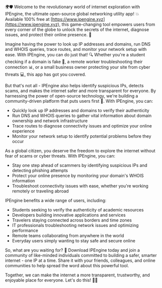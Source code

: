 🌍🛡️ Welcome to the revolutionary world of internet exploration with IPEngine, the ultimate open-source global networking utility app! 💥 Available 100% free at [https://www.ipengine.xyz](https://www.ipengine.xyz), this game-changing tool empowers users from every corner of the globe to unlock the secrets of the internet, diagnose issues, and protect their online presence. 📡

Imagine having the power to look up IP addresses and domains, run DNS and WHOIS queries, trace routes, and monitor your network setup with ease. With IPEngine, you can do just that! 🔍 Whether you're a student checking if a domain is fake 👀, a remote worker troubleshooting their connection 📊, or a small business owner protecting your site from cyber threats 💻, this app has got you covered.

But that's not all - IPEngine also helps identify suspicious IPs, detects scams, and makes the internet safer and more transparent for everyone. By harnessing the power of open-source technology, we're building a community-driven platform that puts users first 🤝. With IPEngine, you can:

* Quickly look up IP addresses and domains to verify their authenticity
* Run DNS and WHOIS queries to gather vital information about domain ownership and network infrastructure
* Trace routes to diagnose connectivity issues and optimize your online experience
* Monitor your network setup to identify potential problems before they occur

As a global citizen, you deserve the freedom to explore the internet without fear of scams or cyber threats. With IPEngine, you can:

* Stay one step ahead of scammers by identifying suspicious IPs and detecting phishing attempts
* Protect your online presence by monitoring your domain's WHOIS information
* Troubleshoot connectivity issues with ease, whether you're working remotely or traveling abroad

IPEngine benefits a wide range of users, including:

* Students seeking to verify the authenticity of academic resources
* Developers building innovative applications and services
* Travelers staying connected across borders and time zones
* IT professionals troubleshooting network issues and optimizing performance
* Remote teams collaborating from anywhere in the world
* Everyday users simply wanting to stay safe and secure online

So, what are you waiting for? 🚀 Download IPEngine today and join a community of like-minded individuals committed to building a safer, smarter internet - one IP at a time. Share it with your friends, colleagues, and online communities to help spread the word about this powerful tool.

Together, we can make the internet a more transparent, trustworthy, and enjoyable place for everyone. Let's do this! 💪🌟